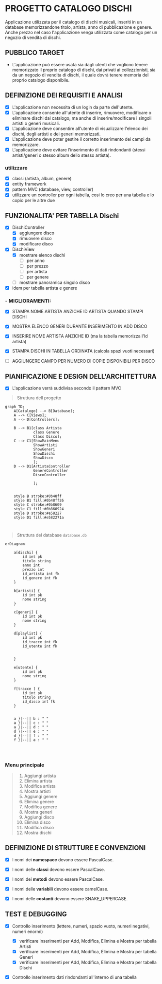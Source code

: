 # PROGETTO CATALOGO DISCHI


Applicazione utilizzata per il catalogo di dischi musicali, inseriti in un database memorizzandone titolo, artista, anno di pubblicazione e genere. Anche prezzo nel caso l'applicazione venga utilizzata come catalogo per un negozio di vendita di dischi.


## PUBBLICO TARGET
- L'applicazione può essere usata sia dagli utenti che vogliono tenere memorizzato il proprio catalogo di dischi, dai privati ai collezzionisti, sia da un negozio di vendita di dischi, il quale dovrà tenere memoria del proprio catalogo disponibile.

## DEFINIZIONE DEI REQUISITI E ANALISI

- [x] L'applicazione non necessita di un login da parte dell'utente.
- [x] L'applicazione consente all'utente di inserire, rimuovere, modificare o eliminare dischi dal catalogo, ma anche di inserire/modificare i singoli artisti o generi musicali.
- [x] L'applicazione deve consentire all'utente di visualizzare l'elenco dei dischi, degli artisti e dei generi memorizzati.
- [x] L'applicazione deve poter gestire il corretto inserimento dei campi da memorizzare.
- [x] L'applicazione deve evitare l'inserimento di dati rindondanti (stessi artisti/generi o stesso album dello stesso artista).

### utilizzare

- [x] classi (artista, album, genere)
- [x] entity framework
- [x] pattern MVC (database, view, controller)
- [x] utilizzare un controller per ogni tabella, cosi lo creo per una tabella e lo copio per le altre due

## FUNZIONALITA' PER TABELLA Dischi

- [x] DischiController
    - [x] aggiungere disco
    - [x] rimuovere disco
    - [x] modificare disco

- [x] DischiView
    - [x] mostrare elenco dischi
        - [ ] per anno
        - [ ] per prezzo
        - [ ] per artista
        - [ ] per genere
    - [ ] mostrare panoramica singolo disco

- [x] idem per tabella artista e genere

### - MIGLIORAMENTI:
- [x] STAMPA NOME ARTISTA ANZICHE ID ARTISTA QUANDO STAMPI DISCHI
- [x] MOSTRA ELENCO GENERI DURANTE INSERIMENTO IN ADD DISCO
- [x] INSERIRE NOME ARTISTA ANZICHE ID (ma la tabella memorizza l'Id artista)
- [x] STAMPA DISCHI IN TABELLA ORDINATA (calcola spazi vuoti necessari)
- [ ] AGGIUNGERE CAMPO PER NUMERO DI COPIE DISPONIBILI PER DISCO





## PIANIFICAZIONE E DESIGN DELL'ARCHITETTURA

- [x] L'applicazione verrà suddivisa secondo il pattern MVC

>
> Struttura dell progetto
```mermaid
graph TD;
    A[Catalogo] --> B[Database];
    A --> C[Views];
    A --> D[Controllers];

    B --> B1[class Artista
             class Genere
             Class Disco];
    C --> C1[ShowMainMenu
             ShowArtisti
             ShowGeneri
             ShowDischi
             ShowDisco
             ];
    D --> D1[ArtistaController
             GenereController
             DiscoController
             
             ];


    style B stroke:#0b48ff
    style B1 fill:#0b48ff26
    style C stroke:#0b8609
    style C1 fill:#0b860924
    style D stroke:#e58227
    style D1 fill:#e582271a



```


> Struttura del database `database.db`

```mermaid
erDiagram

    a[dischi] {
        id int pk
        titolo string
        anno int
        prezzo int
        id_artista int fk
        id_genere int fk
    }

    b[artisti] {
        id int pk
        nome string
    }

    c[generi] {
        id int pk
        nome string
    }
    
    d[playlist] {
        id int pk
        id_tracce int fk
        id_utente int fk
        

    }
    
    e[utente] {
        id int pk
        nome string
    }

    f[tracce ] {
        id int pk
        titolo string
        id_disco int fk
    }
 
    
    a }|--|| b : " "
    a }|--|| c : " "
    a }|--|| d : " "
    d }|--|| e : " "
    d }|--|| f : " "
    f }|--|| a : " "

    
 
```


### Menu principale

> 1. Aggiungi artista
> 2. Elimina artista 
> 3. Modifica artista
> 4. Mostra artisti  
> 5. Aggiungi genere 
> 6. Elimina genere  
> 7. Modifica genere 
> 8. Mostra generi   
> 9. Aggiungi disco  
> 10. Elimina disco
> 11. Modifica disco
> 12. Mostra dischi


## DEFINIZIONE DI STRUTTURE E CONVENZIONI

- [x] I nomi dei **namespace** devono essere PascalCase.
- [x] I nomi delle **classi** devono essere PascalCase.
- [x] I nomi dei **metodi** devono essere PascalCase.
- [x] I nomi delle **variabili** devono essere camelCase.
- [x] I nomi delle **costanti** devono essere SNAKE_UPPERCASE.




## TEST E DEBUGGING

- [x] Controllo inserimento (lettere, numeri, spazio vuoto, numeri negativi, numeri enormi)
    - [x] verificare inserimenti per Add, Modifica, Elimina e Mostra per tabella Artisti
    - [x] verificare inserimenti per Add, Modifica, Elimina e Mostra per tabella Generi
    - [x] verificare inserimenti per Add, Modifica, Elimina e Mostra per tabella Dischi
- [x] Controllo inserimento dati rindondanti all'interno di una tabella






